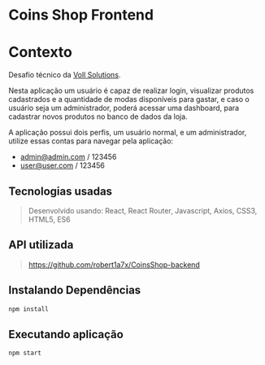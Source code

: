 
# Coins Shop Frontend

# Contexto

Desafio técnico da [Voll Solutions](https://vollsolutions.com.br/).


Nesta aplicação um usuário é capaz de realizar login, visualizar produtos cadastrados e a quantidade de modas disponíveis para gastar, e caso o usuário seja um administrador, poderá acessar uma dashboard, para cadastrar novos produtos no banco de dados da loja.

A aplicação possui dois perfis, um usuário normal, e um administrador, utilize essas contas para navegar pela aplicação:

- admin@admin.com / 123456
- user@user.com / 123456


## Tecnologias usadas


> Desenvolvido usando: React, React Router, Javascript, Axios, CSS3, HTML5, ES6


## API utilizada
> https://github.com/robert1a7x/CoinsShop-backend
  
 
## Instalando Dependências

```bash
npm install
```

## Executando aplicação

```bash
npm start
```

